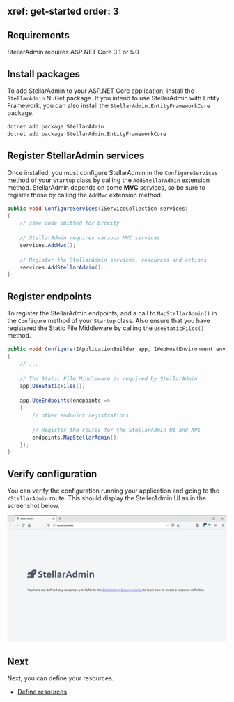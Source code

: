 xref: get-started
order: 3
---

## Requirements

StellarAdmin requires ASP.NET Core 3.1 or 5.0

## Install packages

To add StellarAdmin to your ASP.NET Core application, install the `StellarAdmin` NuGet package. If you intend to use StellarAdmin with Entity Framework, you can also install the `StellarAdmin.EntityFrameworkCore` package.

```bash
dotnet add package StellarAdmin
dotnet add package StellarAdmin.EntityFrameworkCore
```

## Register StellarAdmin services

Once installed, you must configure StellarAdmin in the `ConfigureServices` method of your `Startup` class by calling the `AddStellarAdmin` extension method. StellarAdmin depends on some **MVC** services, so be sure to register those by calling the `AddMvc` extension method.

```cs
public void ConfigureServices(IServiceCollection services)
{
    // some code omitted for brevity

    // StellarAdmin requires various MVC services
    services.AddMvc();

    // Register the StellarAdmin services, resources and actions
    services.AddStellarAdmin();
}
```

## Register endpoints

To register the StellarAdmin endpoints, add a call to `MapStellarAdmin()` in the `Configure` method of your `Startup` class. Also ensure that you have registered the Static File Middleware by calling the `UseStaticFiles()` method.

```cs
public void Configure(IApplicationBuilder app, IWebHostEnvironment env)
{
    // ...

    // The Static File Middleware is required by StellarAdmin
    app.UseStaticFiles();

    app.UseEndpoints(endpoints =>
    {
        // other endpoint registrations

        // Register the routes for the StellarAdmin UI and API
        endpoints.MapStellarAdmin();
    });
}
```

## Verify configuration

You can verify the configuration running your application and going to the `/StellarAdmin` route. This should display the StellerAdmin UI as in the screenshot below.

![](no-resources.png)

## Next

Next, you can define your resources.

* [Define resources](resources)